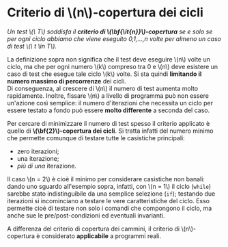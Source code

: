 # Criterio di \\(n\\)-copertura dei cicli

_Un test \\(\ T\\) soddisfa il __criterio di \\(\bf{\it{n}}\\)-copertura__ se e solo se per ogni ciclo abbiamo che viene eseguito 0,1,...,n volte per almeno un caso di test \\(\ t \in T\\)._

La definizione sopra non significa che il test deve eseguire \\(n\\) volte un ciclo, ma che per ogni numero \\(k\\) compreso tra 0 e \\(n\\) deve esistere un caso di test che esegue tale ciclo \\(k\\) volte.
Si sta quindi __limitando il numero massimo di percorrenze__ dei cicli. \
Di conseguenza, al crescere di \\(n\\) il numero di test aumenta molto rapidamente.
Inoltre, fissare \\(n\\) a livello di programma può non essere un'azione così semplice: il numero d'iterazioni che necessita un ciclo per essere testato a fondo può essere __molto differente__ a seconda del caso.

Per cercare di minimizzare il numero di test spesso il criterio applicato è quello di __\\(\bf{2}\\)-copertura dei cicli__.
Si tratta infatti del numero minimo che permette comunque di testare tutte le casistiche principali:

- zero iterazioni;
- una iterazione;
- _più di una_ iterazione.

Il caso \\(n = 2\\) è cioè il minimo per considerare casistiche non banali: dando uno sguardo all'esempio sopra, infatti, con \\(n = 1\\) il ciclo (`while`) sarebbe stato indistinguibile da una semplice selezione (`if`); testando due iterazioni si incominciano a testare le vere caratteristiche del ciclo.
Esso permette cioè di testare non solo i comandi che compongono il ciclo, ma anche sue le pre/post-condizioni ed eventuali invarianti.

A differenza del criterio di copertura dei cammini, il criterio di \\(n\\)-copertura è considerato __applicabile__ a programmi reali.
